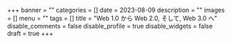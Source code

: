 +++
banner = ""
categories = []
date = 2023-08-09
description = ""
images = []
menu = ""
tags = []
title = "Web 1.0 から Web 2.0, そして, Web 3.0 へ"
disable_comments = false
disable_profile = true
disable_widgets = false
draft = true
+++
